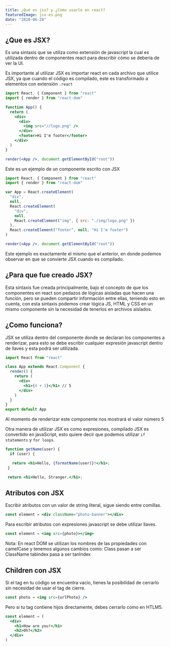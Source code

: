 ```yaml
---
title: ¿Qué es jsx? y ¿Como usarlo en react?
featuredImage: jsx-es.png
date: "2020-06-28"
---
```


## ¿Que es JSX?

Es una sintaxis que se utiliza como extensión de javascript la cual es utilizada dentro de componentes react para describir cómo se debería de ver la UI.

Es importante al utilizar JSX es importar react en cada archivo que utilice JSX, ya que cuando el código es compilado, este es transformado a elementos con extensión `.react`

```jsx
import React, { Component } from "react"
import { render } from "react-dom"

function App() {
  return (
    <div>
      <div>
        <img src="//logo.png" />
      </div>
      <footer>Hi I'm footer</footer>
    </div>
  )
}

render(<App />, document.getElementById("root"))
```

Este es un ejemplo de un componente escrito con JSX

```jsx
import React, { Component } from "react"
import { render } from "react-dom"

var App = React.createElement(
  "div",
  null,
  React.createElement(
    "div",
    null,
    React.createElement("img", { src: "./img/logo.png" })
  ),
  React.createElement("footer", null, "Hi I'm footer")
)

render(<App />, document.getElementById("root"))
```

Este ejemplo es exactamente el mismo que el anterior, en donde podemos observar en que se convierte JSX cuando es compilado.

## ¿Para que fue creado JSX?

Esta sintaxis fue creada principalmente, bajo el concepto de que los componentes en react son pedazos de lógicas aisladas que hacen una función, pero se pueden compartir información entre ellas, teniendo esto en cuenta, con esta sintaxis podemos crear lógica JS, HTML y CSS en un mismo componente sin la necesidad de tenerlos en archivos aislados.

## ¿Como funciona?

JSX se utiliza dentro del componente donde se declaran los componentes a renderizar, para esto se debe escribir cualquier expresión javascript dentro de llaves y esta podrá ser utilizada.

```jsx
import React from "react"

class App extends React.Component {
  render() {
    return (
      <div>
        <h1>{4 + 1}</h1> // 5
      </div>
    )
  }
}
export default App
```

Al momento de renderizar este componente nos mostrará el valor número 5

Otra manera de utilizar JSX es como expresiones, compilado JSX es convertido en javaScript, esto quiere decir que podemos utilizar `if statements` y `for loops`.

```jsx
function getName(user) {
  if (user) {

   return <h1>Hello, {formatName(user)}!</h1>;
 }

 return <h1>Hello, Stranger.</h1>;

```

## Atributos con JSX

Escribir atributos con un valor de string literal, sigue siendo entre comillas.

```jsx
const element = <div className="photo-banner"></div>
```

Para escribir atributos con expresiones javascript se debe utilizar llaves.

```jsx
const element = <img src={photo}></img>
```

Nota: En react DOM se utilizan los nombres de las propiedades con camelCase y tenemos algunos cambios como: Class pasan a ser ClassName tabindex pasa a ser tanIndex

## Children con JSX

Si el tag en tu código se encuentra vacío, tienes la posibilidad de cerrarlo sin necesidad de usar el tag de cierre.

```jsx
const photo = <img src={urlPhoto} />
```

Pero si tu tag contiene hijos directamente, debes cerrarlo como en HTLM5.

```jsx
const element = (
  <div>
    <h1>How are you!</h1>
    <h2>Oh?</h2>
  </div>
)
```

